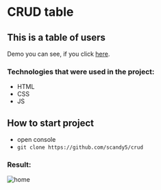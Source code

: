# CRUD table

## This is a table of users

Demo you can see, if you click [here].

### Technologies that were used in the project:
+ HTML
+ CSS
+ JS

## How to start project
 - open console 
 - `git clone https://github.com/scandy5/crud`

### Result:
![home](https://github.com/scandy5/crud/blob/master/app/img/crud.png)

[here]: https://scandy5.github.io/crud/index.html
